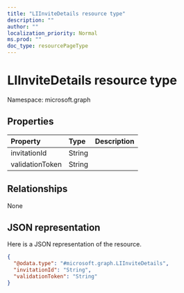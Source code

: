 ```yaml
---
title: "LIInviteDetails resource type"
description: ""
author: ""
localization_priority: Normal
ms.prod: ""
doc_type: resourcePageType
---
```


# LIInviteDetails resource type


Namespace: microsoft.graph



## Properties
|Property|Type|Description|
|:---|:---|:---|
|invitationId|String||
|validationToken|String||

## Relationships
None

## JSON representation
Here is a JSON representation of the resource.
<!-- {
  "blockType": "resource",
  "@odata.type": "microsoft.graph.LIInviteDetails"
}
-->
``` json
{
  "@odata.type": "#microsoft.graph.LIInviteDetails",
  "invitationId": "String",
  "validationToken": "String"
}
```

